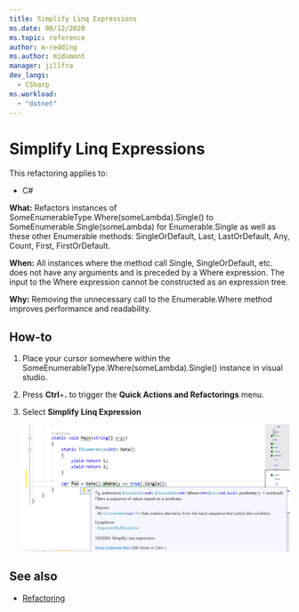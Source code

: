 ```yaml
---
title: Simplify Linq Expressions
ms.date: 08/12/2020
ms.topic: reference
author: m-redding
ms.author: midumont
manager: jillfra
dev_langs:
  - CSharp
ms.workload: 
  - "dotnet"
---
```

# Simplify Linq Expressions

This refactoring applies to:

- C#

**What:** Refactors instances of SomeEnumerableType.Where(someLambda).Single() to SomeEnumerable.Single(someLambda) for Enumerable.Single as well as these other Enumerable methods: SingleOrDefault, Last, LastOrDefault, Any, Count, First, FirstOrDefault.

**When:**  All instances where the method call Single, SingleOrDefault, etc. does not have any arguments and is preceded by a Where expression. The input to the Where expression cannot be constructed as an expression tree.

**Why:** Removing the unnecessary call to the Enumerable.Where method improves performance and readability.

## How-to

1. Place your cursor somewhere within the SomeEnumerableType.Where(someLambda).Single() instance in visual studio.
2. Press **Ctrl**+**.** to trigger the **Quick Actions and Refactorings** menu.
3. Select **Simplify Linq Expression**

   ![Convert typeof to nameof](media/simplifylinq.png)

## See also

- [Refactoring](../refactoring-in-visual-studio.md)
